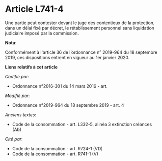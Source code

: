 # Article L741-4

Une partie peut contester devant le juge des contentieux de la protection, dans un délai fixé par décret, le rétablissement
personnel sans liquidation judiciaire imposé par la commission.

**Nota:**

Conformément à l'article 36 de l’ordonnance n° 2019-964 du 18 septembre 2019, ces dispositions entrent en vigueur au 1er
janvier 2020.

**Liens relatifs à cet article**

_Codifié par_:

  - Ordonnance n°2016-301 du 14 mars 2016 - art.

_Modifié par_:

  - Ordonnance n°2019-964 du 18 septembre 2019 - art. 4

_Anciens textes_:

  - Code de la consommation - art. L332-5, alinéa 3 extinction créances (Ab)

_Cité par_:

  - Code de la consommation - art. R724-1 (VD)
  - Code de la consommation - art. R741-1 (V)
